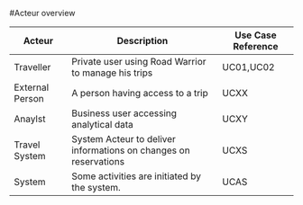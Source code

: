 #Acteur overview

| Acteur | Description | Use Case Reference |
| ------ | ----------- | ------------------ |
| Traveller   | Private user using Road Warrior to manage his trips | UC01,UC02 |
| External Person | A person having access to a trip | UCXX |
| Anaylst | Business user accessing analytical data | UCXY |
| Travel System | System Acteur to deliver informations on changes on reservations | UCXS |
| System | Some activities are initiated by the system. | UCAS |